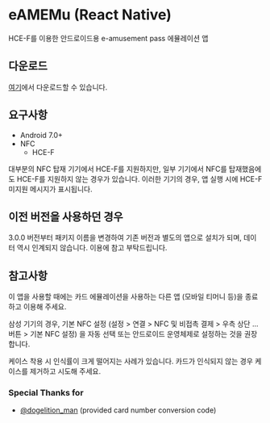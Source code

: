 # eAMEMu (React Native)
HCE-F를 이용한 안드로이드용 e-amusement pass 에뮬레이션 앱

## 다운로드

[여기](/release/latest)에서 다운로드할 수 있습니다.

## 요구사항

* Android 7.0+
* NFC
  * HCE-F

대부분의 NFC 탑재 기기에서 HCE-F를 지원하지만, 일부 기기에서 NFC를 탑재했음에도 HCE-F를 지원하지 않는 경우가 있습니다. 이러한 기기의 경우, 앱 실행 시에 HCE-F 미지원 메시지가 표시됩니다.

## 이전 버전을 사용하던 경우

3.0.0 버전부터 패키지 이름을 변경하여 기존 버전과 별도의 앱으로 설치가 되며, 데이터 역시 인계되지 않습니다. 이용에 참고 부탁드립니다.


## 참고사항

이 앱을 사용할 때에는 카드 에뮬레이션을 사용하는 다른 앱 (모바일 티머니 등)을 종료하고 이용해 주세요.

삼성 기기의 경우, 기본 NFC 설정 (설정 > 연결 > NFC 및 비접촉 결제 > 우측 상단 ... 버튼 > 기본 NFC 설정) 을 자동 선택 또는 안드로이드 운영체제로 설정하는 것을 권장합니다.

케이스 착용 시 인식률이 크게 떨어지는 사례가 있습니다. 카드가 인식되지 않는 경우 케이스를 제거하고 시도해 주세요.


### Special Thanks for 
* [@dogelition_man](https://github.com/ledoge) (provided card number conversion code)
